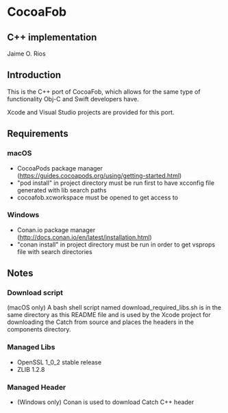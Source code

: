 # CocoaFob

## C++ implementation
Jaime O. Rios


## Introduction
This is the C++ port of CocoaFob, which allows for the same type of functionality Obj-C and Swift developers have.

Xcode and Visual Studio projects are provided for this port.


## Requirements
### macOS
* CocoaPods package manager (https://guides.cocoapods.org/using/getting-started.html)
* "pod install" in project directory must be run first to have xcconfig file generated with lib search paths
* cocoafob.xcworkspace must be opened to get access to 

### Windows
* Conan.io package manager (http://docs.conan.io/en/latest/installation.html)
* "conan install" in project directory must be run in order to get vsprops file with search directories


## Notes
### Download script
(macOS only) A bash shell script named download_required_libs.sh is in the same directory as this README file and is used by the Xcode project for downloading the Catch from source and places the headers in the components directory.


### Managed Libs
* OpenSSL 1_0_2 stable release
* ZLIB 1.2.8

### Managed Header
* (Windows only) Conan is used to download Catch C++ header
